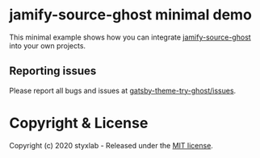 # jamify-source-ghost minimal demo

This minimal example shows how you can integrate [jamify-source-ghost](https://www.npmjs.com/package/jamify-source-ghost) into your own projects.

## Reporting issues

Please report all bugs and issues at [gatsby-theme-try-ghost/issues](https://github.com/styxlab/gatsby-theme-try-ghost/issues).

# Copyright & License

Copyright (c) 2020 styxlab - Released under the [MIT license](LICENSE).